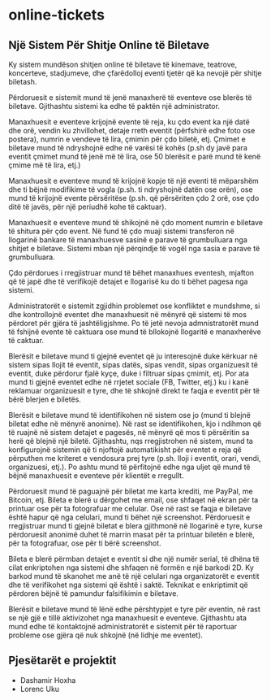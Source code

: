 # online-tickets

## Një Sistem Për Shitje Online të Biletave

Ky sistem mundëson shitjen online të biletave të kinemave, teatrove,
koncerteve, stadjumeve, dhe çfarëdolloj eventi tjetër që ka nevojë për
shitje biletash.

Përdoruesit e sistemit mund të jenë manaxherë të eventeve ose blerës
të biletave. Gjithashtu sistemi ka edhe të paktën një administrator.

Manaxhuesit e eventeve krijojnë evente të reja, ku çdo event ka një
datë dhe orë, vendin ku zhvillohet, detaje rreth eventit (përfshirë
edhe foto ose postera), numrin e vendeve të lira, çmimin për çdo
biletë, etj. Çmimet e biletave mund të ndryshojnë edhe në varësi të
kohës (p.sh dy javë para eventit çmimet mund të jenë më të lira, ose
50 blerësit e parë mund të kenë çmime më të lira, etj.)

Manaxhuesit e eventeve mund të krijojnë kopje të një eventi të
mëparshëm dhe ti bëjnë modifikime të vogla (p.sh. ti ndryshojnë datën
ose orën), ose mund të krijojnë evente përsëritëse (p.sh. që
përsëriten çdo 2 orë, ose çdo ditë të javës, për një periudhë kohe të
caktuar).

Manaxhuesit e eventeve mund të shikojnë në çdo moment numrin e
biletave të shitura për çdo event. Në fund të çdo muaji sistemi
transferon në llogarinë bankare të manaxhuesve sasinë e parave të
grumbulluara nga shitjet e biletave. Sistemi mban një përqindje të
vogël nga sasia e parave të grumbulluara.

Çdo përdorues i rregjistruar mund të bëhet manaxhues eventesh, mjafton
që të japë dhe të verifikojë detajet e llogarisë ku do ti bëhet pagesa
nga sistemi.

Administratorët e sistemit zgjidhin problemet ose konfliktet e
mundshme, si dhe kontrollojnë eventet dhe manaxhuesit në mënyrë që
sistemi të mos përdoret për gjëra të jashtëligjshme. Po të jetë nevoja
admnistratorët mund të fshijnë evente të caktuara ose mund të
bllokojnë llogaritë e manaxherëve të caktuar.

Blerësit e biletave mund ti gjejnë eventet që ju interesojnë duke
kërkuar në sistem sipas llojit të eventit, sipas datës, sipas vendit,
sipas organizuesit të eventit, duke përdorur fjalë kyçe, duke i
filtruar sipas çmimit, etj. Por ata mund ti gjejnë eventet edhe në
rrjetet sociale (FB, Twitter, etj.) ku i kanë reklamuar organizuesit e
tyre, dhe të shkojnë direkt te faqja e eventit për të bërë blerjen e
biletës.

Blerësit e biletave mund të identifikohen në sistem ose jo (mund ti
blejnë biletat edhe në mënyrë anonime). Në rast se identifikohen, kjo
i ndihmon që të ruajnë në sistem detajet e pagesës, në mënyrë që mos
ti përsëritin sa herë që blejnë një biletë. Gjithashtu, nqs
rregjistrohen në sistem, mund ta konfigurojnë sistemin që ti njoftojë
automatikisht për eventet e reja që përputhen me kriteret e vendosura
prej tyre (p.sh. lloji i eventit, orari, vendi, organizuesi, etj.). Po
ashtu mund të përfitojnë edhe nga uljet që mund të bëjnë manaxhuesit e
eventeve për klientët e rregullt.

Përdoruesit mund të paguajnë për biletat me karta krediti, me PayPal,
me Bitcoin, etj. Bileta e blerë u dërgohet me email, ose shfaqet në
ekran për ta printuar ose për ta fotografuar me celular. Ose në rast
se faqja e biletave është hapur që nga celulari, mund ti bëhet një
screenshot. Përdoruesit e rregjistruar mund ti gjejnë biletat e blera
gjithmonë në llogarinë e tyre, kurse përdoruesit anonimë duhet të
marrin masat për ta printuar biletën e blerë, për ta fotografuar, ose
për ti bërë screenshot.

Bileta e blerë përmban detajet e eventit si dhe një numër serial, të
dhëna të cilat enkriptohen nga sistemi dhe shfaqen në formën e një
barkodi 2D. Ky barkod mund të skanohet me anë të një celulari nga
organizatorët e eventit dhe të verifikohet nga sistemi që është i
saktë. Teknikat e enkriptimit që përdoren bëjnë të pamundur
falsifikimin e biletave.

Blerësit e biletave mund të lënë edhe përshtypjet e tyre për eventin,
në rast se një gjë e tillë aktivizohet nga manaxhuesit e
eventeve. Gjithashtu ata mund edhe të kontaktojnë administratorët e
sistemit për të raportuar probleme ose gjëra që nuk shkojnë (në lidhje
me eventet).

## Pjesëtarët e projektit

- Dashamir Hoxha
- Lorenc Uku
